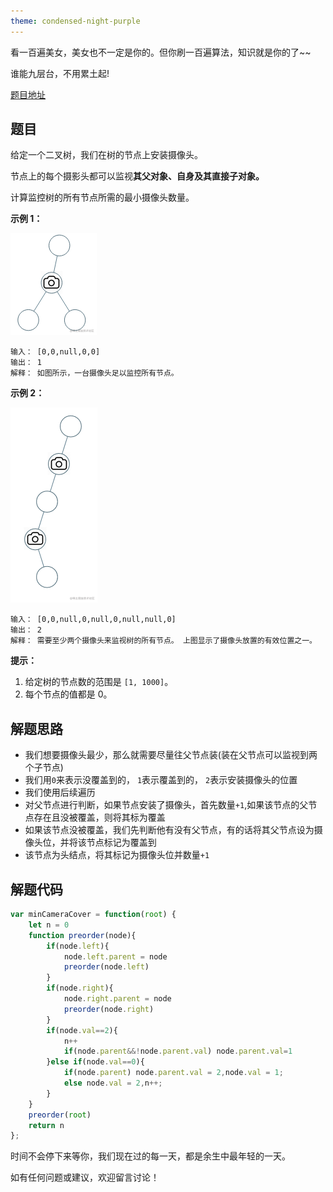 ```yaml
---
theme: condensed-night-purple
---
```


看一百遍美女，美女也不一定是你的。但你刷一百遍算法，知识就是你的了~~

谁能九层台，不用累土起!

[题目地址](https://leetcode-cn.com/problems/binary-tree-cameras/)

<!-- more -->


## 题目

给定一个二叉树，我们在树的节点上安装摄像头。

节点上的每个摄影头都可以监视**其父对象、自身及其直接子对象。**

计算监控树的所有节点所需的最小摄像头数量。

**示例 1：**


![image.png](1.png)

```
输入： [0,0,null,0,0]
输出： 1
解释： 如图所示，一台摄像头足以监控所有节点。
```
**示例 2：**

![image.png](2.png)

```
输入： [0,0,null,0,null,0,null,null,0]
输出： 2
解释： 需要至少两个摄像头来监视树的所有节点。 上图显示了摄像头放置的有效位置之一。
```

**提示：**

1.  给定树的节点数的范围是 `[1, 1000]`。
2.  每个节点的值都是 0。

## 解题思路

- 我们想要摄像头最少，那么就需要尽量往父节点装(装在父节点可以监视到两个子节点)
- 我们用`0`来表示没覆盖到的， `1`表示覆盖到的， `2`表示安装摄像头的位置
- 我们使用后续遍历
- 对父节点进行判断，如果节点安装了摄像头，首先数量`+1`,如果该节点的父节点存在且没被覆盖，则将其标为覆盖
- 如果该节点没被覆盖，我们先判断他有没有父节点，有的话将其父节点设为摄像头位，并将该节点标记为覆盖到
- 该节点为头结点，将其标记为摄像头位并数量`+1`

## 解题代码

```js
var minCameraCover = function(root) {
    let n = 0
    function preorder(node){
        if(node.left){
            node.left.parent = node
            preorder(node.left)
        }
        if(node.right){
            node.right.parent = node
            preorder(node.right)
        }
        if(node.val==2){
            n++
            if(node.parent&&!node.parent.val) node.parent.val=1
        }else if(node.val==0){
            if(node.parent) node.parent.val = 2,node.val = 1;
            else node.val = 2,n++;
        }
    }
    preorder(root)
    return n
};
```

时间不会停下来等你，我们现在过的每一天，都是余生中最年轻的一天。

如有任何问题或建议，欢迎留言讨论！
